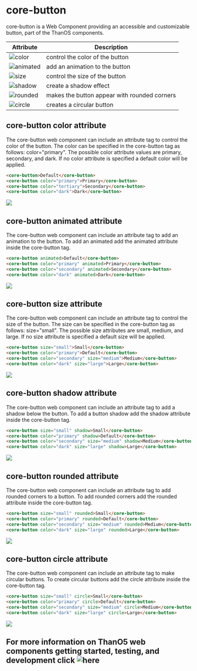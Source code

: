 #  core-button

core-button is a Web Component providing an accessible and customizable button, part of the ThanOS components.

Attribute | Description
--------- | -----------
![color](#core-button-color-attribute) | control the color of the button
![animated](core-button-animated-attribute) | add an animation to the button
![size](#core-button-size-attribute) | control the size of the button
![shadow](#core-button-shadow-attribute) | create a shadow effect
![rounded](#core-button-rounded-attribute) | makes the button appear with rounded corners
![circle](#core-button-circle-attribute) | creates a circular button

## core-button color attribute

The core-button web component can include an attribute tag to control the color of the button.
The color can be specified in the core-button tag as follows: color="primary". The possible color attribute values are primary, secondary, and dark. If no color attribute is specified a default color will be applied.

```html
<core-button>Default</core-button>
<core-button color="primary">Primary</core-button>
<core-button color="tertiary">Secondary</core-button>
<core-button color="dark">Dark</core-button>
```

![](https://media.giphy.com/media/1BGfuBiHcidJuNqKEm/giphy.gif)

## core-button animated attribute

The core-button web component can include an attribute tag to add an animation to the button. To add an animated add the animated attribute inside the core-button tag.

```html
<core-button animated>Default</core-button>
<core-button color="primary" animated>Primary</core-button>
<core-button color="secondary" animated>Secondary</core-button>
<core-button color="dark" animated>Dark</core-button>
```

![](https://media.giphy.com/media/2yvQC4WFKXhziNnYJG/giphy.gif)

## core-button size attribute

The core-button web component can include an attribute tag to control the size of the button. The size can be specified in the core-button tag as follows: size="small". The possible size attributes are small, medium, and large. If no size attribute is specified a default size will be applied.

```html
<core-button size="small">Small</core-button>
<core-button color="primary">Default</core-button>
<core-button color="secondary" size="medium">Medium</core-button>
<core-button color="dark" size="large">Large</core-button>
```

![](https://media.giphy.com/media/5z5Shs1phB1hU3hzai/giphy.gif)

## core-button shadow attribute

The core-button web component can include an attribute tag to add a shadow below the button. To add a button shadow add the shadow attribute inside the core-button tag.

```html
<core-button size="small" shadow>Small</core-button>
<core-button color="primary" shadow>Default</core-button>
<core-button color="secondary" size="medium" shadow>Medium</core-button>
<core-button color="dark" size="large" shadow>Large</core-button>
```

![](https://media.giphy.com/media/8BkMenwYFshncAKkh0/giphy.gif)

## core-button rounded attribute

The core-button web component can include an attribute tag to add rounded corners to a button. To add rounded corners add the rounded attribute inside the core-button tag.

```html
<core-button size="small" rounded>Small</core-button>
<core-button color="primary" rounded>Default</core-button>
<core-button color="secondary" size="medium" rounded>Medium</core-button>
<core-button color="dark" size="large" rounded>Large</core-button>
```

![](https://media.giphy.com/media/pOOnt4GLuq7NIV1d3m/giphy.gif)

## core-button circle attribute

The core-button web component can include an attribute tag to make circular buttons. To create circular buttons add the circle attribute inside the core-button tag.

```html
<core-button size="small" circle>Small</core-button>
<core-button color="primary" circle>Default</core-button>
<core-button color="secondary" size="medium" circle>Medium</core-button>
<core-button color="dark" size="large" circle>Large</core-button>
```

![](https://media.giphy.com/media/KVGmuhmrMptuDdq9QO/giphy.gif)

## For more information on ThanO5 web components getting started, testing, and development click ![here](https://github.com/ucsd-cse112/thanOS#thanos)



